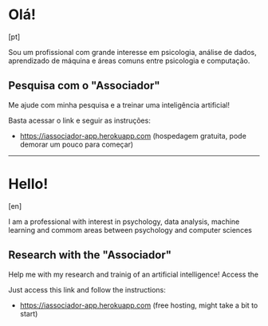 
# Olá! 
[pt]
 
Sou um profissional com grande interesse em psicologia, análise de dados, aprendizado de máquina e áreas comuns entre psicologia e computação.

## Pesquisa com o "Associador"
Me ajude com minha pesquisa e a treinar uma inteligência artificial! 

Basta acessar o link e seguir as instruções:
- https://iassociador-app.herokuapp.com (hospedagem gratuita, pode demorar um pouco para começar)

___

# Hello!
[en]

I am a professional with interest in psychology, data analysis, machine learning and commom areas between psychology and computer sciences

##  Research with the "Associador"
Help me with my research and trainig of an artificial intelligence!
Access the

Just access this link and follow the instructions:
- https://iassociador-app.herokuapp.com (free hosting, might take a bit to start)

